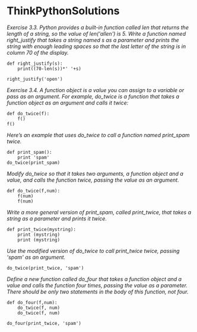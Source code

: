 # ThinkPythonSolutions


*Exercise 3.3. Python provides a built-in function called len that returns the length of a string, so
the value of len('allen') is 5.
Write a function named right_justify that takes a string named s as a parameter and prints the
string with enough leading spaces so that the last letter of the string is in column 70 of the display.*

```
def right_justify(s):
    print((70-len(s))*' '+s)
    
right_justify('open')    
```

*Exercise 3.4. A function object is a value you can assign to a variable or pass as an argument. For example, do_twice is a function that takes a function object as an argument and calls it twice:*
```
def do_twice(f):
    f()
f()
```
*Here’s an example that uses do_twice to call a function named print_spam twice.*
```
def print_spam():
    print 'spam'
do_twice(print_spam)
```

*Modify do_twice so that it takes two arguments, a function object and a value, and calls the function twice, passing the value as an argument.*

```
def do_twice(f,num):
    f(num)
    f(num)
```

*Write a more general version of print_spam, called print_twice, that takes a string as a parameter and prints it twice.*

```
def print_twice(mystring):
    print (mystring)
    print (mystring)
```

*Use the modified version of do_twice to call print_twice twice, passing 'spam' as an argument.*

```
do_twice(print_twice, 'spam')
```

*Define a new function called do_four that takes a function object and a value and calls the function four times, passing the value as a parameter. There should be only two statements in the body of this function, not four.*

```
def do_four(f,num):
    do_twice(f, num)
    do_twice(f, num)

do_four(print_twice, 'spam')
    
```


    

    

